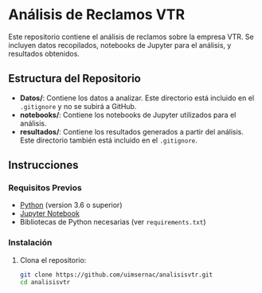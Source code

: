 
# Análisis de Reclamos VTR

Este repositorio contiene el análisis de reclamos sobre la empresa VTR. Se incluyen datos recopilados, notebooks de Jupyter para el análisis, y resultados obtenidos.

## Estructura del Repositorio

- **Datos/**: Contiene los datos a analizar. Este directorio está incluido en el `.gitignore` y no se subirá a GitHub.
- **notebooks/**: Contiene los notebooks de Jupyter utilizados para el análisis.
- **resultados/**: Contiene los resultados generados a partir del análisis. Este directorio también está incluido en el `.gitignore`.

## Instrucciones

### Requisitos Previos

- [Python](https://www.python.org/downloads/) (version 3.6 o superior)
- [Jupyter Notebook](https://jupyter.org/install)
- Bibliotecas de Python necesarias (ver `requirements.txt`)

### Instalación

1. Clona el repositorio:
   ```bash
   git clone https://github.com/uimsernac/analisisvtr.git
   cd analisisvtr
